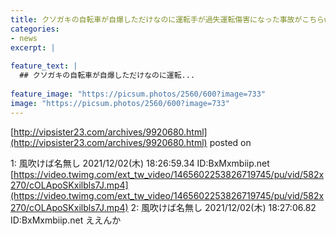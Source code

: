 ```yaml
---
title: クソガキの自転車が自爆しただけなのに運転手が過失運転傷害になった事故がこちらwwwwwwwwww
categories:
- news
excerpt: |
  
feature_text: |
  ## クソガキの自転車が自爆しただけなのに運転...
  
feature_image: "https://picsum.photos/2560/600?image=733"
image: "https://picsum.photos/2560/600?image=733"
---
```


[http://vipsister23.com/archives/9920680.html](http://vipsister23.com/archives/9920680.html)
posted on 

<!--more-->

1: 風吹けば名無し 2021/12/02(木) 18:26:59.34 ID:BxMxmbiip.net [https://video.twimg.com/ext_tw_video/1465602253826719745/pu/vid/582x270/cOLApoSKxilbls7J.mp4](https://video.twimg.com/ext_tw_video/1465602253826719745/pu/vid/582x270/cOLApoSKxilbls7J.mp4) 2: 風吹けば名無し 2021/12/02(木) 18:27:06.82 ID:BxMxmbiip.net ええんか
